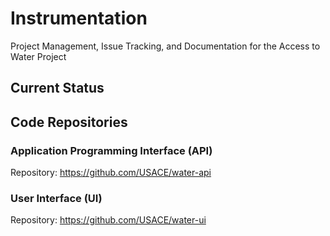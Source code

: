 # Instrumentation

Project Management, Issue Tracking, and Documentation for the Access to Water Project

## Current Status

## Code Repositories

### Application Programming Interface (API)

Repository: https://github.com/USACE/water-api

### User Interface (UI)

Repository: https://github.com/USACE/water-ui
